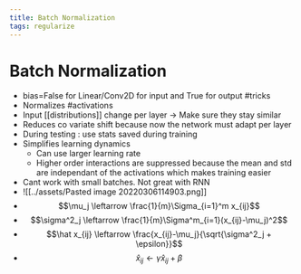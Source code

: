 ```yaml
---
title: Batch Normalization
tags: regularize
---
```


# Batch Normalization
- bias=False for Linear/Conv2D for input and True for output #tricks
- Normalizes #activations
- Input [[distributions]] change per layer -> Make sure they stay similar
- Reduces co variate shift because now the network must adapt per layer
- During testing : use stats saved during training
- Simplifies learning dynamics
	- Can use larger learning rate
	- Higher order interactions are suppressed because the mean and std are independant of the activations which makes training easier
- Cant work with small batches. Not great with RNN
- ![[../assets/Pasted image 20220306114903.png]]
- $$\mu_j \leftarrow \frac{1}{m}\Sigma_{i=1}^m x_{ij}$$
- $$\sigma^2_j \leftarrow \frac{1}{m}\Sigma^m_{i=1}(x_{ij}-\mu_j)^2$$
- $$\hat x_{ij} \leftarrow \frac{x_{ij}-\mu_j}{\sqrt{\sigma^2_j + \epsilon}}$$
- $$\hat x_{ij} \leftarrow \gamma \hat x_{ij} + \beta$$




























